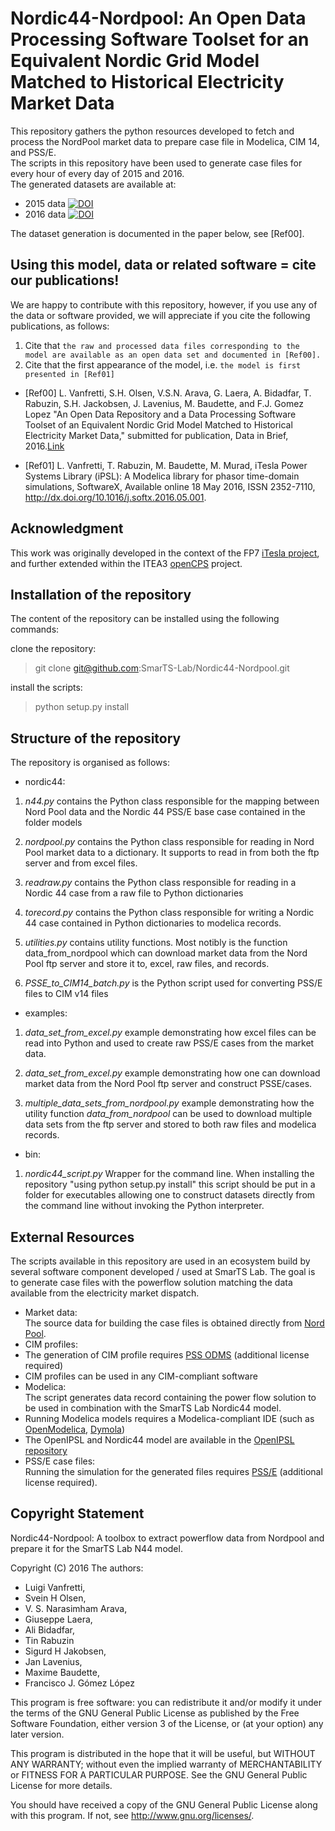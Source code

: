 # **Nordic44-Nordpool**: An Open Data Processing Software Toolset for an Equivalent Nordic Grid Model Matched to Historical Electricity Market Data

This repository gathers the python resources developed to fetch and process the NordPool market data to prepare case file in Modelica, CIM 14, and PSS/E.  
The scripts in this repository have been used to generate case files for every hour of every day of 2015 and 2016.   
The generated datasets are available at:
- 2015 data [![DOI](https://zenodo.org/badge/DOI/10.5281/zenodo.162907.svg)](https://doi.org/10.5281/zenodo.162907)
- 2016 data [![DOI](https://zenodo.org/badge/DOI/10.5281/zenodo.162921.svg)](https://doi.org/10.5281/zenodo.162921)

The dataset generation is documented in the paper below, see [Ref00].

## Using this model, data or related software = cite our publications!
We are happy to contribute with this repository, however, if you use any of the data or software provided, we will appreciate if you cite the following publications, as follows:

1. Cite that `the raw and processed data files corresponding to the model are available as an open data set and documented in [Ref00].`
2. Cite that the first appearance of the model, i.e. `the model is first presented in [Ref01]`


- [Ref00] L. Vanfretti, S.H. Olsen, V.S.N. Arava, G. Laera, A. Bidadfar, T. Rabuzin, S.H. Jackobsen, J. Lavenius, M. Baudette, and F.J. Gomez Lopez "An Open Data Repository and a Data Processing Software Toolset of an Equivalent Nordic Grid Model Matched to Historical Electricity Market Data," submitted for publication, Data in Brief, 2016.[Link](https://github.com/SmarTS-Lab/Nordic44-Nordpool/releases/download/v1.0.0/DIB.Article.preprint.pdf)

- [Ref01] L. Vanfretti, T. Rabuzin, M. Baudette, M. Murad, iTesla Power Systems Library (iPSL): A Modelica library for phasor time-domain simulations, SoftwareX, Available online 18 May 2016, ISSN 2352-7110, http://dx.doi.org/10.1016/j.softx.2016.05.001.

## Acknowledgment

This work was originally developed in the context of the FP7 [iTesla project](http://www.itesla-project.eu/), and further extended within the ITEA3 [openCPS](https://itea3.org/project/opencps.html) project.

## Installation of the repository

The content of the repository can be installed using the following commands:

 clone the repository:
  > git clone git@github.com:SmarTS-Lab/Nordic44-Nordpool.git

 install the scripts:
  >python setup.py install

## Structure of the repository

The repository is organised as follows:

- nordic44:
 1. *n44.py* contains the Python class responsible for the mapping between Nord Pool data and the Nordic 44 PSS/E base case contained in the folder models

 2. *nordpool.py* contains the Python class responsible for reading in Nord Pool market data to a dictionary. It supports to read in from both the ftp server and from excel files.

 3. *readraw.py* contains the Python class responsible for reading in a Nordic 44 case from a raw file to Python dictionaries

 4. *torecord.py* contains the Python class responsible for writing a Nordic 44 case contained in Python dictionaries to modelica records.

 5. *utilities.py* contains utility functions. Most notibly is the function data_from_nordpool which can download market data from the Nord Pool ftp server and store it to, excel, raw files, and records.

 4. *PSSE_to_CIM14_batch.py* is the Python script used for converting PSS/E files to CIM v14 files

- examples:
 1. *data_set_from_excel.py*  example demonstrating how excel files can be read into Python and used to create raw PSS/E cases from the market data.

 2. *data_set_from_excel.py* example demonstrating how one can download market data from the Nord Pool ftp server and construct PSSE/cases.

 3. *multiple_data_sets_from_nordpool.py* example demonstrating how the utility function *data_from_nordpool* can be used to download multiple data sets from the ftp server and stored to both raw files and modelica records.

- bin:
 1. *nordic44_script.py* Wrapper for the command line. When installing the repository "using python setup.py install" this script should be put in a folder for executables allowing one to construct datasets directly from the command line without invoking the Python interpreter.



## External Resources
The scripts available in this repository are used in an ecosystem build by several software component developed / used at SmarTS Lab.
The goal is to generate case files with the powerflow solution matching the data available from the electricity market dispatch.   

- Market data:  
The source data for building the case files is obtained directly from [Nord Pool](http://www.nordpoolspot.com/Market-data1/Power-system-data/Production1/Production1/ALL1/Hourly1/?view=table).
- CIM profiles:
 - The generation of CIM profile requires [PSS ODMS](http://w3.siemens.com/smartgrid/global/en/products-systems-solutions/software-solutions/planning-data-management-software/model-data-management/pages/pss-odms.aspx) (additional license required)
 - CIM profiles can be used in any CIM-compliant software
- Modelica:  
The script generates data record containing the power flow solution to be used in combination with the SmarTS Lab Nordic44 model.
 - Running Modelica models requires a Modelica-compliant IDE (such as [OpenModelica](https://openmodelica.org/), [Dymola](http://www.modelon.com/products/dymola/))
 - The OpenIPSL and Nordic44 model are available in the [OpenIPSL repository](https://github.com/SmarTS-Lab/OpenIPSL)
- PSS/E case files:  
Running the simulation for the generated files requires [PSS/E](http://w3.siemens.com/smartgrid/global/en/products-systems-solutions/software-solutions/planning-data-management-software/planning-simulation/Pages/PSS-E.aspx) (additional license required).

## Copyright Statement
Nordic44-Nordpool: A toolbox to extract powerflow data from Nordpool and prepare it for the SmarTS Lab N44 model.

Copyright (C) 2016 The authors:
- Luigi Vanfretti,
- Svein H Olsen,
- V. S. Narasimham Arava,
- Giuseppe Laera,
- Ali Bidadfar,
- Tin Rabuzin
- Sigurd H Jakobsen,
- Jan Lavenius,
- Maxime Baudette,
- Francisco J. Gómez López

This program is free software: you can redistribute it and/or modify
it under the terms of the GNU General Public License as published by
the Free Software Foundation, either version 3 of the License, or
(at your option) any later version.

This program is distributed in the hope that it will be useful,
but WITHOUT ANY WARRANTY; without even the implied warranty of
MERCHANTABILITY or FITNESS FOR A PARTICULAR PURPOSE.  See the
GNU General Public License for more details.

You should have received a copy of the GNU General Public License
along with this program.  If not, see <http://www.gnu.org/licenses/>.
